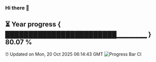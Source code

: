 ### Hi there 👋
⏳ Year progress { ████████████████████████▁▁▁▁▁▁ } 80.07 %
---
⏰ Updated on Mon, 20 Oct 2025 06:14:43 GMT
![Progress Bar CI](https://github.com/Moyi321/Moyi321/workflows/Progress%20Bar%20CI/badge.svg)
